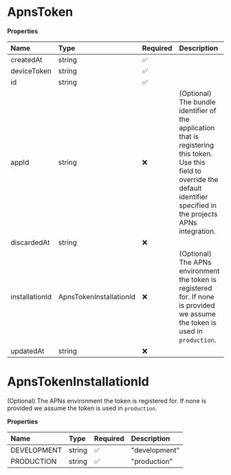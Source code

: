 # ApnsToken

**Properties**

| Name           | Type                    | Required | Description                                                                                                                                                                       |
| :------------- | :---------------------- | :------- | :-------------------------------------------------------------------------------------------------------------------------------------------------------------------------------- |
| createdAt      | string                  | ✅       |                                                                                                                                                                                   |
| deviceToken    | string                  | ✅       |                                                                                                                                                                                   |
| id             | string                  | ✅       |                                                                                                                                                                                   |
| appId          | string                  | ❌       | (Optional) The bundle identifier of the application that is registering this token. Use this field to override the default identifier specified in the projects APNs integration. |
| discardedAt    | string                  | ❌       |                                                                                                                                                                                   |
| installationId | ApnsTokenInstallationId | ❌       | (Optional) The APNs environment the token is registered for. If none is provided we assume the token is used in `production`.                                                     |
| updatedAt      | string                  | ❌       |                                                                                                                                                                                   |

# ApnsTokenInstallationId

(Optional) The APNs environment the token is registered for. If none is provided we assume the token is used in `production`.

**Properties**

| Name        | Type   | Required | Description   |
| :---------- | :----- | :------- | :------------ |
| DEVELOPMENT | string | ✅       | "development" |
| PRODUCTION  | string | ✅       | "production"  |
